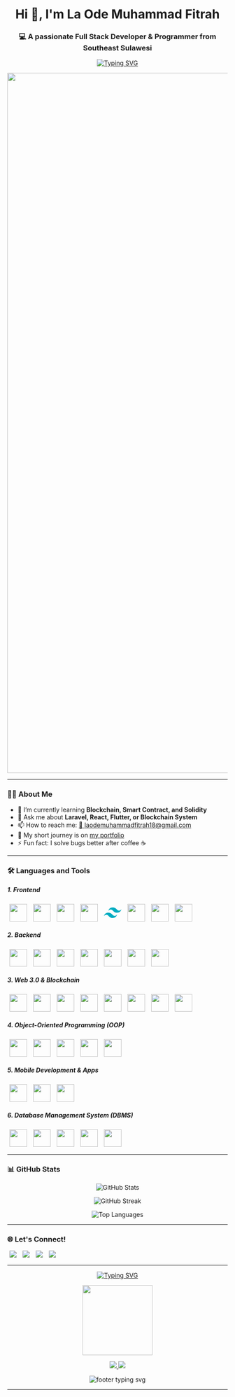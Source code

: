 <!-- Profil Header -->
<h1 align="center">Hi 👋, I'm La Ode Muhammad Fitrah</h1>
<h3 align="center">💻 A passionate Full Stack Developer & Programmer from Southeast Sulawesi</h3>

<!-- Animasi Typing -->
<p align="center">
  <a href="https://github.com/laode18">
    <img src="https://readme-typing-svg.herokuapp.com?color=00ADB5&size=22&center=true&vCenter=true&width=500&lines=Code.+Commit.+Repeat.;Love+for+Clean+Code.;Always+Learning+Something+New." alt="Typing SVG" />
  </a>
</p>

<p align="center">
  <img src="https://media.licdn.com/dms/image/v2/C5112AQH5xKgSmSDkEA/article-cover_image-shrink_600_2000/article-cover_image-shrink_600_2000/0/1580110451615?e=2147483647&v=beta&t=em_icERHsCrjO6yMdtgcC3pXci5LDFI5zRe1yZ3w_0k" alt="Bitcoin Animation" width="1600"/>
</p>

---

### 👨‍💻 About Me

- 🌱 I’m currently learning **Blockchain, Smart Contract, and Solidity**
- 💬 Ask me about **Laravel, React, Flutter, or Blockchain System**
- 📫 How to reach me: [📧 laodemuhammadfitrah18@gmail.com](https://mail.google.com/mail/?view=cm&fs=1&to=laodemuhammadfitrah18@gmail.com)
- 📝 My short journey is on [my portfolio](https://your-blog.com)
- ⚡ Fun fact: I solve bugs better after coffee ☕

---

### 🛠️ Languages and Tools

<!-- Frontend -->
<h5>1. Frontend</h5>
<p align="left">
  <img src="https://cdn.jsdelivr.net/gh/devicons/devicon/icons/html5/html5-original.svg" width="40" height="40" style="margin: 0 5px;"/>
  <img src="https://cdn.jsdelivr.net/gh/devicons/devicon/icons/css3/css3-original.svg" width="40" height="40" style="margin: 0 5px;"/>
  <img src="https://cdn.jsdelivr.net/gh/devicons/devicon/icons/javascript/javascript-original.svg" width="40" height="40" style="margin: 0 5px;"/>
  <img src="https://cdn.jsdelivr.net/gh/devicons/devicon/icons/bootstrap/bootstrap-original.svg" width="40" height="40"style="margin: 0 5px;"/>
  <svg xmlns="http://www.w3.org/2000/svg" x="0px" y="0px" width="40" height="40" style="margin: 0 5px;" viewBox="0 0 48 48"><path fill="#00acc1" d="M24,9.604c-6.4,0-10.4,3.199-12,9.597c2.4-3.199,5.2-4.398,8.4-3.599 c1.826,0.456,3.131,1.781,4.576,3.247C27.328,21.236,30.051,24,36,24c6.4,0,10.4-3.199,12-9.598c-2.4,3.199-5.2,4.399-8.4,3.6 c-1.825-0.456-3.13-1.781-4.575-3.247C32.672,12.367,29.948,9.604,24,9.604L24,9.604z M12,24c-6.4,0-10.4,3.199-12,9.598 c2.4-3.199,5.2-4.399,8.4-3.599c1.825,0.457,3.13,1.781,4.575,3.246c2.353,2.388,5.077,5.152,11.025,5.152 c6.4,0,10.4-3.199,12-9.598c-2.4,3.199-5.2,4.399-8.4,3.599c-1.826-0.456-3.131-1.781-4.576-3.246C20.672,26.764,17.949,24,12,24 L12,24z"></path></svg>
  <img src="https://cdn.jsdelivr.net/gh/devicons/devicon/icons/vuejs/vuejs-original.svg" width="40" height="40" style="margin: 0 5px;"/>
  <img src="https://cdn.jsdelivr.net/gh/devicons/devicon/icons/react/react-original.svg" width="40" height="40" style="margin: 0 5px;"/>
  <img src="https://cdn.jsdelivr.net/gh/devicons/devicon/icons/nextjs/nextjs-original.svg" width="40" height="40" style="margin: 0 5px;"/>
</p>

<!-- Backend -->
<h5>2. Backend</h5>
<p align="left">
  <img src="https://cdn.jsdelivr.net/gh/devicons/devicon/icons/php/php-original.svg" width="40" height="40" style="margin: 0 5px;"/>
  <img src="https://img.icons8.com/?size=256&id=54087&format=png" width="40" height="40" style="margin: 0 5px;"/>
  <img src="https://www.svgrepo.com/show/353985/laravel.svg" width="40" height="40" style="margin: 0 5px;"/>
  <img src="https://cdn.jsdelivr.net/gh/devicons/devicon/icons/codeigniter/codeigniter-plain.svg" width="40" height="40" style="margin: 0 5px;"/>
  <img src="https://uxwing.com/wp-content/themes/uxwing/download/web-app-development/rest-api-icon.png" width="40" height="40" style="margin: 0 5px;"/>
  <img src="https://cdn-icons-png.flaticon.com/512/5105/5105250.png" height="40" style="margin: 0 5px;"/>
  <img src="https://cdn-icons-png.flaticon.com/512/9693/9693029.png" height="40" style="margin: 0 5px;"/>
</p>

<!-- Web 3.0 & Blockchain -->
<h5>3. Web 3.0 & Blockchain</h5>
<p align="left">
  <img src="https://img.icons8.com/?size=256&id=HOqGCOyHDbd4&format=png" height="40" style="margin: 0 5px;"/>
  <img src="https://cdn-icons-png.flaticon.com/512/5901/5901994.png" height="40" style="margin: 0 5px;"/>
  <img src="https://assets.streamlinehq.com/image/private/w_300,h_300,ar_1/f_auto/v1/icons/5/web3js-fkc6l6evntwzqrc1ac18.png/web3js-bqu5uc0cbrwxmkzlzt2ods.png?_a=DATAdtAAZAA0" height="40" style="margin: 0 5px;"/>
  <img src="https://icon.icepanel.io/Technology/svg/Hardhat.svg" height="40" style="margin: 0 5px;"/>
  <img src="https://archive.trufflesuite.com/assets/logo.png" height="40" style="margin: 0 5px;"/>
  <img src="https://moxiesuite.github.io/img/ganache-logomark.svg" height="40" style="margin: 0 5px;"/>
  <img src="https://icons.iconarchive.com/icons/cjdowner/cryptocurrency-flat/256/Ethereum-ETH-icon.png" height="40" style="margin: 0 5px;"/>
  <img src="https://upload.wikimedia.org/wikipedia/commons/thumb/2/21/Polygon_Icon.svg/1200px-Polygon_Icon.svg.png" height="40" style="margin: 0 5px;">
</p>

<!-- OOP -->
<h5>4. Object-Oriented Programming (OOP)</h5>
<p align="left">
  <img src="https://cdn.jsdelivr.net/gh/devicons/devicon/icons/python/python-original.svg" width="40" height="40" style="margin: 0 5px;"/>
  <img src="https://cdn.jsdelivr.net/gh/devicons/devicon/icons/java/java-original.svg" width="40" height="40" style="margin: 0 5px;"/>
  <img src="https://cdn.jsdelivr.net/gh/devicons/devicon/icons/c/c-original.svg" width="40" height="40" style="margin: 0 5px;"/>
  <img src="https://cdn.jsdelivr.net/gh/devicons/devicon/icons/cplusplus/cplusplus-original.svg" width="40" height="40" style="margin: 0 5px;"/>
  <img src="https://cdn.jsdelivr.net/gh/devicons/devicon/icons/csharp/csharp-original.svg" width="40" height="40" style="margin: 0 5px;"/>
</p>

<!-- Mobile Development -->
<h5>5. Mobile Development & Apps</h5>
<p align="left">
  <img src="https://cdn.jsdelivr.net/gh/devicons/devicon/icons/flutter/flutter-original.svg" width="40" height="40" style="margin: 0 5px;"/>
  <img src="https://cdn.jsdelivr.net/gh/devicons/devicon/icons/react/react-original.svg" width="40" height="40" style="margin: 0 5px;"/>
  <img src="https://cdn.jsdelivr.net/gh/devicons/devicon/icons/kotlin/kotlin-original.svg" width="40" height="40" style="margin: 0 5px;"/>
</p>

<!-- Database -->
<h5>6. Database Management System (DBMS)</h5>
<p align="left">
  <img src="https://cdn.jsdelivr.net/gh/devicons/devicon/icons/mysql/mysql-original.svg" width="40" height="40" style="margin: 0 5px;"/>
  <img src="https://cdn.jsdelivr.net/gh/devicons/devicon/icons/postgresql/postgresql-original.svg" width="40" height="40" style="margin: 0 5px;"/>
  <img src="https://cdn.jsdelivr.net/gh/devicons/devicon/icons/mongodb/mongodb-original.svg" width="40" height="40" style="margin: 0 5px;"/>
  <img src="https://cdn4.iconfinder.com/data/icons/google-i-o-2016/512/google_firebase-2-512.png" height="40" style="margin: 0 5px;"/>
  <img src="https://img.icons8.com/?size=256&id=laYYF3dV0Iew&format=png" height="40" style="margin: 0 5px;"/>
</p>

---

### 📊 GitHub Stats

<p align="center">
  <img src="https://github-readme-stats.vercel.app/api?username=laode18&show_icons=true&theme=tokyonight" alt="GitHub Stats" />
</p>

<p align="center">
  <img src="https://github-readme-streak-stats.herokuapp.com/?user=laode18&theme=tokyonight" alt="GitHub Streak" />
</p>

<p align="center">
  <img src="https://github-readme-stats.vercel.app/api/top-langs/?username=laode18&layout=compact&theme=tokyonight" alt="Top Languages" />
</p>

---

### 🌐 Let's Connect!

<p align="left">
  <a href="https://mail.google.com/mail/?view=cm&fs=1&to=laodemuhammadfitrah18@gmail.com" style="margin: 0 5px;"><img src="https://img.shields.io/badge/email-D14836?style=for-the-badge&logo=gmail&logoColor=white" /></a>
  <a href="https://www.linkedin.com/in/la-ode-muhammad-fitrah-197a24294" style="margin: 0 5px;"><img src="https://img.shields.io/badge/linkedin-0077B5?style=for-the-badge&logo=linkedin&logoColor=white" /></a>
  <a href="https://instagram.com/mr_l_18" style="margin: 0 5px;"><img src="https://img.shields.io/badge/Instagram-E4405F?style=for-the-badge&logo=instagram&logoColor=white" /></a>
  <a href="https://wa.me/6285156457508" style="margin: 0 5px;"><img src="https://img.shields.io/badge/WhatsApp-25D366?style=for-the-badge&logo=whatsapp&logoColor=white" /></a>
</p>

---

<!-- Footer -->

<!-- Footer -->

<p align="center"> 
  <a href="https://github.com/laode18"> 
    <img src="https://github-readme-typing-svg.vercel.app/?font=Fira+Code&size=22&pause=1000&color=36BCF7&width=435&lines=Thanks+for+visiting!+👋;Feel+free+to+connect+with+me+💬" alt="Typing SVG" /> 
  </a> 
</p> 

<p align="center"> 
  <img src="https://raw.githubusercontent.com/laode18/laode18/main/assets/thanks.gif" width="160" height="160" /> 
</p> 

<p align="center"> 
  <a href="https://github.com/laode18" target="_blank">
    <img src="https://img.shields.io/github/followers/laode18?label=Follow&style=social" /> 
  </a> 
  <a href="https://github.com/laode18?tab=repositories" target="_blank"> 
    <img src="https://img.shields.io/github/stars/laode18?style=social" /> 
  </a> 
</p> 

<p align="center"> 
  <img src="https://github-readme-typing-svg.vercel.app/?font=Fira+Code&size=18&pause=1000&color=F7C936&center=true&width=435&lines=Made+with+💖+by+La+Ode+Muhammad+Fitrah" alt="footer typing svg" /> 
</p>

---
